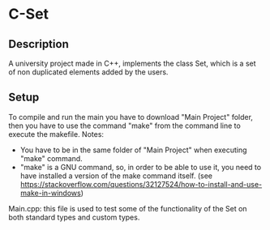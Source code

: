 # C-Set

## Description
A university project made in C++, implements the class Set, which is a set of non duplicated elements added by the users.

## Setup
To compile and run the main you have to download "Main Project" folder, then you have to use the command "make" from the command line
to execute the makefile.
Notes:
- You have to be in the same folder of "Main Project" when executing "make" command.
- "make" is a GNU command, so, in order to be able to use it, you need to have installed a version of the make command itself. (see https://stackoverflow.com/questions/32127524/how-to-install-and-use-make-in-windows)  

Main.cpp: this file is used to test some of the functionality of the Set on both standard types and custom types.
